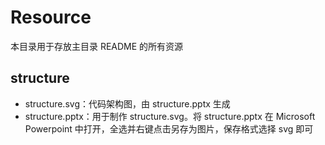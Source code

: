 # Resource

本目录用于存放主目录 README 的所有资源

## structure

+ structure.svg：代码架构图，由 structure.pptx 生成
+ structure.pptx：用于制作 structure.svg。将 structure.pptx 在 Microsoft Powerpoint 中打开，全选并右键点击另存为图片，保存格式选择 svg 即可

